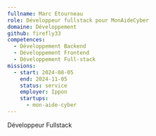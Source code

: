 ```yaml
---
fullname: Marc Etourneau
role: Développeur fullstack pour MonAideCyber
domaine: Développement
github: firefly33
competences:
  - Développement Backend
  - Développement Frontend
  - Développement Full-stack
missions:
  - start: 2024-08-05
    end: 2024-11-05
    status: service
    employer: Ippon
    startups:
      - mon-aide-cyber
---
```

Développeur Fullstack